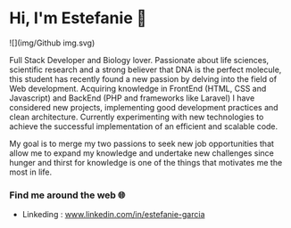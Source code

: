 # Hi, I'm Estefanie :hibiscus:

![](img/Github img.svg)

Full Stack Developer and Biology lover.
Passionate about life sciences, scientific research and a strong believer that DNA is the perfect molecule, this student has recently found a new passion by delving into the field of Web development. Acquiring knowledge in FrontEnd (HTML, CSS and Javascript) and BackEnd (PHP and frameworks like Laravel) I have considered new projects, implementing good development practices and clean architecture. Currently experimenting with new technologies to achieve the successful implementation of an efficient and scalable code.

My goal is to merge my two passions to seek new job opportunities that allow me to expand my knowledge and undertake new challenges since hunger and thirst for knowledge is one of the things that motivates me the most in life.

### Find me around the web :globe_with_meridians:
- Linkeding : www.linkedin.com/in/estefanie-garcia
